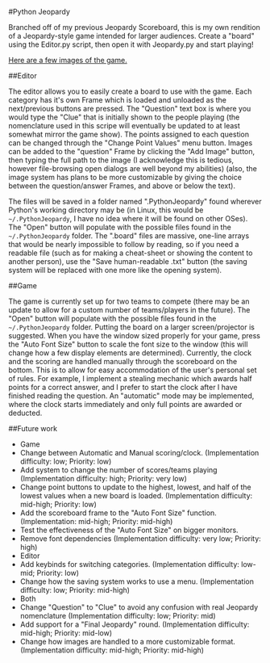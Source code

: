 #Python Jeopardy

Branched off of my previous Jeopardy Scoreboard, this is my own rendition of a Jeopardy-style game intended for larger audiences. Create a "board" using the Editor.py script, then open it with Jeopardy.py and start playing!

[Here are a few images of the game.](http://imgur.com/a/nkiKA)

##Editor

The editor allows you to easily create a board to use with the game. Each category has it's own Frame which is loaded and unloaded as the next/previous buttons are pressed. The "Question" text box is where you would type the "Clue" that is initially shown to the people playing (the nomenclature used in this scripe will eventually be updated to at least somewhat mirror the game show). The points assigned to each question can be changed through the "Change Point Values" menu button. Images can be added to the "question" Frame by clicking the "Add Image" button, then typing the full path to the image (I acknowledge this is tedious, however file-browsing open dialogs are well beyond my abilities) (also, the image system has plans to be more customizable by giving the choice between the question/answer Frames, and above or below the text).

The files will be saved in a folder named ".PythonJeopardy" found wherever Python's working directory may be (in Linux, this would be `~/.PythonJeopardy`, I have no idea where it will be found on other OSes). The "Open" button will populate with the possible files found in the `~/.PythonJeopardy` folder. The ".board" files are massive, one-line arrays that would be nearly impossible to follow by reading, so if you need a readable file (such as for making a cheat-sheet or showing the content to another person), use the "Save human-readable .txt" button (the saving system will be replaced with one more like the opening system).

##Game

The game is currently set up for two teams to compete (there may be an update to allow for a custom number of teams/players in the future). The "Open" button will populate with the possible files found in the `~/.PythonJeopardy` folder. Putting the board on a larger screen/projector is suggested. When you have the window sized properly for your game, press the "Auto Font Size" button to scale the font size to the window (this will change how a few display elements are determined). Currently, the clock and the scoring are handled manually through the scoreboard on the bottom. This is to allow for easy accommodation of the user's personal set of rules. For example, I implement a stealing mechanic which awards half points for a correct answer, and I prefer to start the clock after I have finished reading the question. An "automatic" mode may be implemented, where the clock starts immediately and only full points are awarded or deducted.

##Future work

*  Game
  *  Change between Automatic and Manual scoring/clock.  (Implementation difficulty: low; Priority: low)
  *  Add system to change the number of scores/teams playing (Implementation difficulty: high; Priority: very low)
  *  Change point buttons to update to the highest, lowest, and half of the lowest values when a new board is loaded. (Implementation difficulty: mid-high; Priority: low)
  *  Add the scoreboard frame to the "Auto Font Size" function. (Implementation: mid-high; Priority: mid-high)
  *  Test the effectiveness of the "Auto Font Size" on bigger monitors.
  *  Remove font dependencies (Implementation difficulty: very low; Priority: high)
*  Editor
  *  Add keybinds for switching categories. (Implementation difficulty: low-mid; Priority: low)
  *  Change how the saving system works to use a menu. (Implementation difficulty: low; Priority: mid-high)
*  Both
  *  Change "Question" to "Clue" to avoid any confusion with real Jeopardy nomenclature (Implementation difficulty: low; Priority: mid)
  *  Add support for a "Final Jeopardy" round. (Implementation difficulty: mid-high; Priority: mid-low)
  *  Change how images are handled to a more customizable format. (Implementation difficulty: mid-high; Priority: mid-high)
